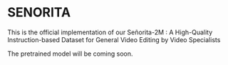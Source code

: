 # SENORITA
This is the official implementation of our Señorita-2M : A High-Quality Instruction-based Dataset for General Video Editing by Video Specialists

The pretrained model will be coming soon.
